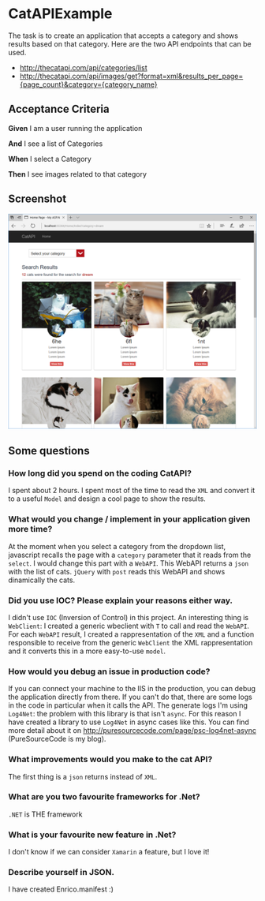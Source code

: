  # CatAPIExample
The task is to create an application that accepts a category and shows results based on that category.
Here are the two API endpoints that can be used.

- http://thecatapi.com/api/categories/list
- http://thecatapi.com/api/images/get?format=xml&results_per_page={page_count}&category={category_name}

## Acceptance Criteria
**Given** I am a user running the application

**And** I see a list of Categories

**When** I select a Category

**Then** I see images related to that category

## Screenshot
![CatAPI Screenshot](https://github.com/erossini/CatAPIExample/blob/master/Screenshot/CatAPIScreenshot.PNG)

## Some questions
### How long did you spend on the coding CatAPI?
I spent about 2 hours. I spent most of the time to read the `XML` and convert it to a useful `Model` and design a cool page to show the results.

### What would you change / implement in your application given more time?
At the moment when you select a category from the dropdown list, javascript recalls the page with a `category` parameter that it reads from the `select`. I would change this part with a `WebAPI`. This WebAPI returns a `json` with the list of cats. `jQuery` with `post` reads this WebAPI and shows dinamically the cats.

### Did you use IOC? Please explain your reasons either way.
I didn't use `IOC` (Inversion of Control) in this project. An interesting thing is `WebClient`: I created a generic wbeclient with `T` to call and read the `WebAPI`. For each `WebAPI` result, I created a rappresentation of the `XML` and a function responsible to receive from the generic `WebClient` the XML rappresentation and it converts this in a more easy-to-use `model`.

### How would you debug an issue in production code?
If you can connect your machine to the IIS in the production, you can debug the application directly from there. If you can't do that, there are some logs in the code in particular when it calls the API. The generate logs I'm using `Log4Net`: the problem with this library is that isn't `async`. For this reason I have created a library to use `Log4Net` in async cases like this. You can find more detail about it on http://puresourcecode.com/page/psc-log4net-async (PureSourceCode is my blog).

### What improvements would you make to the cat API?
The first thing is a `json` returns instead of `XML`.

### What are you two favourite frameworks for .Net?
`.NET` is THE framework 

### What is your favourite new feature in .Net?
I don't know if we can consider `Xamarin` a feature, but I love it!

### Describe yourself in JSON.
I have created Enrico.manifest :)

